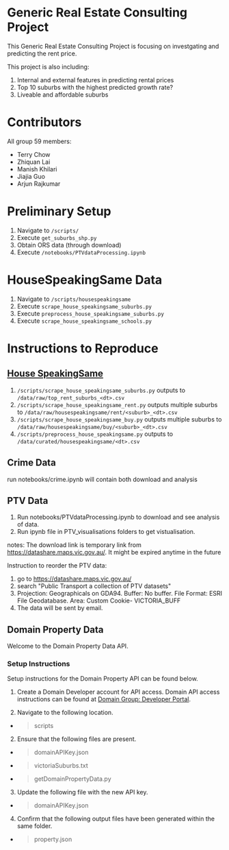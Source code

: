 # Generic Real Estate Consulting Project
This Generic Real Estate Consulting Project is focusing on investgating and predicting the rent price.

This project is also including:
1. Internal and external features in predicting rental prices
2. Top 10 suburbs with the highest predicted growth rate?
3. Liveable and affordable suburbs

# Contributors
All group 59 members:
* Terry Chow
* Zhiquan Lai
* Manish Khilari
* Jiajia Guo
* Arjun Rajkumar



# Preliminary Setup
1. Navigate to `/scripts/`
2. Execute `get_suburbs_shp.py`
3. Obtain ORS data (through download)
4. Execute `/notebooks/PTVdataProcessing.ipynb`

# HouseSpeakingSame Data

1. Navigate to `/scripts/housespeakingsame`
2. Execute `scrape_house_speakingsame_suburbs.py`
3. Execute `preprocess_house_speakingsame_suburbs.py`
4. Execute `scrape_house_speakingsame_schools.py`




# Instructions to Reproduce

## [House SpeakingSame](http://house.speakingsame.com/)

1. `/scripts/scrape_house_speakingsame_suburbs.py` outputs to `/data/raw/top_rent_suburbs_<dt>.csv`
2. `/scripts/scrape_house_speakingsame_rent.py` outputs multiple suburbs to `/data/raw/housespeakingsame/rent/<suburb>_<dt>.csv`
3. `/scripts/scrape_house_speakingsame_buy.py` outputs multiple suburbs to `/data/raw/housespeakingsame/buy/<suburb>_<dt>.csv`
4. `/scripts/preprocess_house_speakingsame.py` outputs to `/data/curated/housespeakingsame/<dt>.csv`

## Crime Data
run notebooks/crime.ipynb will contain both download and analysis

## PTV Data
1. Run notebooks/PTVdataProcessing.ipynb to download and see analysis of data.
2. Run ipynb file in PTV_visualisations folders to get vistualisation.

notes: The download link is temporary link from https://datashare.maps.vic.gov.au/. It might be expired anytime in the future

Instruction to reorder the PTV data:
1. go to https://datashare.maps.vic.gov.au/
2. search "Public Transport a collection of PTV datasets"
3. Projection: Geographicals on GDA94. Buffer: No buffer. File Format: ESRI File Geodatabase. Area: Custom Cookie-  VICTORIA_BUFF
4. The data will be sent by email.

## Domain Property Data 

Welcome to the Domain Property Data API. 

### Setup Instructions 

Setup instructions for the Domain Property API can be found below. 

1. Create a Domain Developer account for API access. Domain API access instructions can be found at [Domain Group: Developer Portal](https://developer.domain.com.au/). 

2. Navigate to the following location. 

- > scripts 

2. Ensure that the following files are present. 

- > domainAPIKey.json 
- > victoriaSuburbs.txt 
- > getDomainPropertyData.py 

3. Update the following file with the new API key. 

- > domainAPIKey.json 

4. Confirm that the following output files have been generated within the same folder. 

- > property.json 
